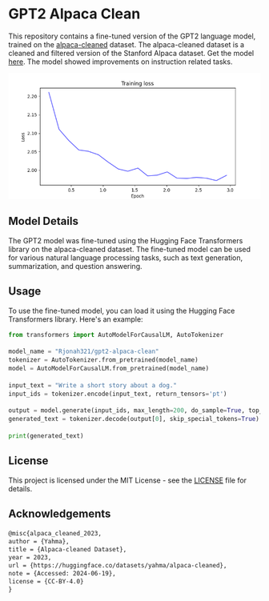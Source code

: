 # GPT2 Alpaca Clean

This repository contains a fine-tuned version of the GPT2 language model, 
trained on the [alpaca-cleaned](https://huggingface.co/datasets/yahma/alpaca-cleaned)
dataset. The alpaca-cleaned dataset is a cleaned and filtered version of the 
Stanford Alpaca dataset. Get the model [here](https://huggingface.co/Rjonah321/gpt2-alpaca-clean). 
The model showed improvements on instruction related tasks.

![graph](loss_curve.png)

## Model Details

The GPT2 model was fine-tuned using the Hugging Face Transformers library on the alpaca-cleaned dataset. The fine-tuned model can be used for various natural language processing tasks, such as text generation, summarization, and question answering.

## Usage

To use the fine-tuned model, you can load it using the Hugging Face Transformers library. Here's an example:

```python
from transformers import AutoModelForCausalLM, AutoTokenizer

model_name = "Rjonah321/gpt2-alpaca-clean"
tokenizer = AutoTokenizer.from_pretrained(model_name)
model = AutoModelForCausalLM.from_pretrained(model_name)

input_text = "Write a short story about a dog."
input_ids = tokenizer.encode(input_text, return_tensors='pt')

output = model.generate(input_ids, max_length=200, do_sample=True, top_k=50, top_p=0.95, num_return_sequences=1)
generated_text = tokenizer.decode(output[0], skip_special_tokens=True)

print(generated_text)
```

## License
This project is licensed under the MIT License - see the [LICENSE](LICENSE) file for details.

## Acknowledgements
```
@misc{alpaca_cleaned_2023,
author = {Yahma},
title = {Alpaca-cleaned Dataset},
year = 2023,
url = {https://huggingface.co/datasets/yahma/alpaca-cleaned},
note = {Accessed: 2024-06-19},
license = {CC-BY-4.0}
}
```
